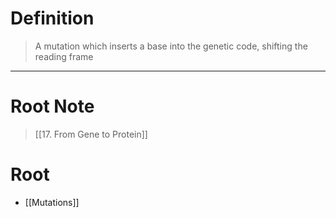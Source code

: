 # Definition
> A mutation which inserts a base into the genetic code, shifting the reading frame
***
# Root Note
> [[17. From Gene to Protein]]
# Root
- [[Mutations]]